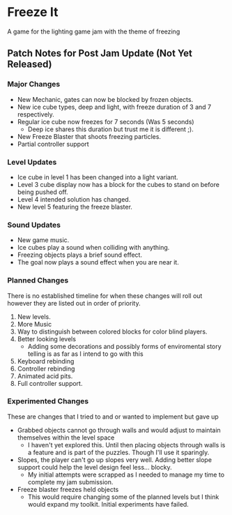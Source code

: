 # Freeze It
 A game for the lighting game jam with the theme of freezing

 ## Patch Notes for Post Jam Update (Not Yet Released)
 ### Major Changes
 * New Mechanic, gates can now be blocked by frozen objects.
 * New ice cube types, deep and light, with freeze duration of 3 and 7 respectively.
 * Regular ice cube now freezes for 7 seconds (Was 5 seconds)
   * Deep ice shares this duration but trust me it is different ;).
 * New Freeze Blaster that shoots freezing particles.
 * Partial controller support
### Level Updates
* Ice cube in level 1 has been changed into a light variant.
* Level 3 cube display now has a block for the cubes to stand on before being pushed off.
* Level 4 intended solution has changed.
* New level 5 featuring the freeze blaster.
### Sound Updates
* New game music.
* Ice cubes play a sound when colliding with anything.
* Freezing objects plays a brief sound effect.
* The goal now plays a sound effect when you are near it.

### Planned Changes
There is no established timeline for when these changes will roll out however they are listed out in order of priority.
1. New levels.
2. More Music
3. Way to distinguish between colored blocks for color blind players.
4. Better looking levels
   * Adding some decorations and possibly forms of enviromental story telling is as far as I intend to go with this
6. Keyboard rebinding
7. Controller rebinding
8. Animated acid pits.
9. Full controller support.

### Experimented Changes
These are changes that I tried to and or wanted to implement but gave up
* Grabbed objects cannot go through walls and would adjust to maintain themselves within the level space
  * I haven't yet explored this. Until then placing objects through walls is a feature and is part of the puzzles. Though I'll use it sparingly.
* Slopes, the player can't go up slopes very well. Adding better slope support could help the level design feel less... blocky.
  * My initial attempts were scrapped as I needed to manage my time to complete my jam submission.
* Freeze blaster freezes held objects
  * This would require changing some of the planned levels but I think would expand my toolkit. Initial experiments have failed.
 
